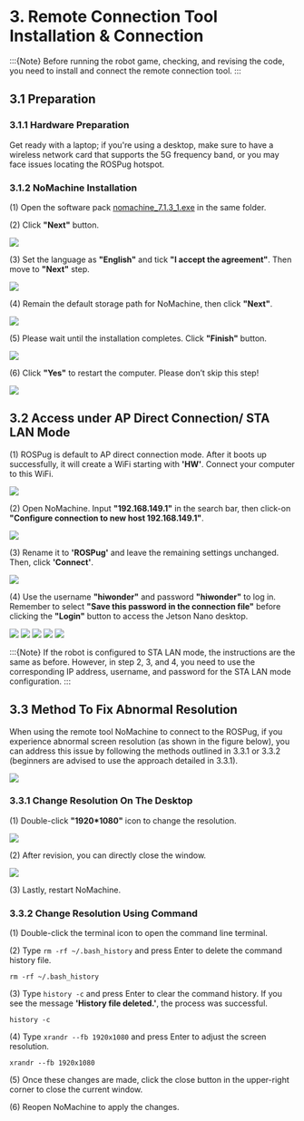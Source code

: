 # 3. Remote Connection Tool Installation & Connection

:::{Note}
Before running the robot game, checking, and revising the code, you need to install and connect the remote connection tool.
:::

## 3.1 Preparation

### 3.1.1 Hardware Preparation

Get ready with a laptop; if you're using a desktop, make sure to have a wireless network card that supports the 5G frequency band, or you may face issues locating the ROSPug hotspot.

### 3.1.2 NoMachine Installation

(1) Open the software pack [nomachine_7.1.3_1.exe]() in the same folder.

(2) Click **"Next"** button.

<img src="../_static/media/chapter_3/section_1/media/image2.png" class="common_img" />

(3) Set the language as **"English"** and tick **"I accept the agreement"**. Then move to **"Next"** step.

<img src="../_static/media/chapter_3/section_1/media/image3.png" class="common_img" />

(4) Remain the default storage path for NoMachine, then click **"Next"**.

<img src="../_static/media/chapter_3/section_1/media/image4.png" class="common_img" />

(5) Please wait until the installation completes. Click **"Finish"** button.

<img src="../_static/media/chapter_3/section_1/media/image5.png" class="common_img" />

(6) Click **"Yes"** to restart the computer. Please don’t skip this step!

<img src="../_static/media/chapter_3/section_1/media/image6.png" class="common_img" />

## 3.2 Access under AP Direct Connection/ STA LAN Mode

(1) ROSPug is default to AP direct connection mode. After it boots up successfully, it will create a WiFi starting with **'HW'**. Connect your computer to this WiFi.

<img src="../_static/media/chapter_3/section_1/media/image7.png" class="common_img" />

(2) Open NoMachine. Input **"192.168.149.1"** in the search bar, then click-on **"Configure connection to new host 192.168.149.1"**.

<img src="../_static/media/chapter_3/section_1/media/image8.png" class="common_img" />

(3) Rename it to **'ROSPug'** and leave the remaining settings unchanged. Then, click **'Connect'**.

<img src="../_static/media/chapter_3/section_1/media/image9.png" class="common_img" />

(4) Use the username **"hiwonder"** and password **"hiwonder"** to log in. Remember to select **"Save this password in the connection file"** before clicking the **"Login"** button to access the Jetson Nano desktop.

<img src="../_static/media/chapter_3/section_1/media/image10.png" class="common_img" />

<img src="../_static/media/chapter_3/section_1/media/image11.png" class="common_img" />

<img src="../_static/media/chapter_3/section_1/media/image12.png" class="common_img" />

<img src="../_static/media/chapter_3/section_1/media/image13.png" class="common_img" />

<img src="../_static/media/chapter_3/section_1/media/image14.png" class="common_img" />

:::{Note}
If the robot is configured to STA LAN mode, the instructions are the same as before. However, in step 2, 3, and 4, you need to use the corresponding IP address, username, and password for the STA LAN mode configuration.
:::

## 3.3 Method To Fix Abnormal Resolution

When using the remote tool NoMachine to connect to the ROSPug, if you experience abnormal screen resolution (as shown in the figure below), you can address this issue by following the methods outlined in 3.3.1 or 3.3.2 (beginners are advised to use the approach detailed in 3.3.1).

<img src="../_static/media/chapter_3/section_1/media/image15.png" class="common_img" />

### 3.3.1 Change Resolution On The Desktop

(1) Double-click **"1920*1080"** icon to change the resolution.

<img src="../_static/media/chapter_3/section_1/media/image16.png" class="common_img" />

(2) After revision, you can directly close the window.

<img src="../_static/media/chapter_3/section_1/media/image17.png" class="common_img" />

(3) Lastly, restart NoMachine.

### 3.3.2 Change Resolution Using Command

(1) Double-click the terminal icon to open the command line terminal.

(2) Type `rm -rf ~/.bash_history` and press Enter to delete the command history file.
```
rm -rf ~/.bash_history
```

(3) Type `history -c` and press Enter to clear the command history. If you see the message **'History file deleted.'**, the process was successful.
```
history -c
```

(4) Type `xrandr --fb 1920x1080` and press Enter to adjust the screen resolution.
```
xrandr --fb 1920x1080
```

(5) Once these changes are made, click the close button in the upper-right corner to close the current window.

(6) Reopen NoMachine to apply the changes.